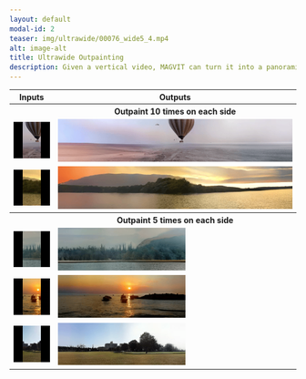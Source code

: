 ```yaml
---
layout: default
modal-id: 2
teaser: img/ultrawide/00076_wide5_4.mp4
alt: image-alt
title: Ultrawide Outpainting
description: Given a vertical video, MAGVIT can turn it into a panoramic video by applying video outpainting multiple times on both sides. We show the input videos on the left and the outputs on the right.
---
```


<table class="center" style="width:100%">
    <tr>
        <th style="text-align: center; width: 15.4%">Inputs</th>
        <th style="text-align: center; width: 84.6%">Outputs</th>
    </tr>
    <tr>
        <th></th>
        <th style="text-align: center">Outpaint 10 times on each side</th>
    </tr>
    <tr>
        <td><img src="/img/ultrawide/00076_cond.gif" style="width:100%;" alt="img" /></td>
        <td><img src="/img/ultrawide/00076_wide10.gif" style="width:100%" alt="img" /></td>
    </tr>
    <tr>
        <td><img src="/img/ultrawide/00000_cond.gif" style="width:100%;" alt="img" /></td>
        <td><img src="/img/ultrawide/00000_wide10_7.gif" style="width:100%" alt="img" /></td>
    </tr>
    <tr>
        <th></th>
        <th style="text-align: center">Outpaint 5 times on each side</th>
    </tr>
    <tr>
        <td><img src="/img/ultrawide/00158_cond.gif" style="width:100%;" alt="img" /></td>
        <td><img src="/img/ultrawide/00158_wide5_0.gif" style="width:54.5%" alt="img" /></td>
    </tr>
    <tr>
        <td><img src="/img/ultrawide/00092_cond.gif" style="width:100%;" alt="img" /></td>
        <td><img src="/img/ultrawide/00092_wide5.gif" style="width:54.5%" alt="img" /></td>
    </tr>
    <tr>
        <td><img src="/img/ultrawide/00041_cond.gif" style="width:100%;" alt="img" /></td>
        <td><img src="/img/ultrawide/00041_wide5_2.gif" style="width:54.5%" alt="img" /></td>
    </tr>
</table>
